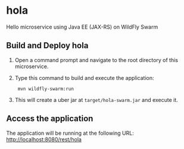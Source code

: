 # hola
Hello microservice using Java EE (JAX-RS) on WildFly Swarm

Build and Deploy hola
---------------------

1. Open a command prompt and navigate to the root directory of this microservice.
2. Type this command to build and execute the application:

        mvn wildfly-swarm:run

3. This will create a uber jar at  `target/hola-swarm.jar` and execute it.

Access the application
----------------------

The application will be running at the following URL: <http://localhost:8080/rest/hola>
